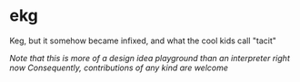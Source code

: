 # ekg
Keg, but it somehow became infixed, and what the cool kids call "tacit"


*Note that this is more of a design idea playground than an interpreter right now*
*Consequently, contributions of any kind are welcome*
